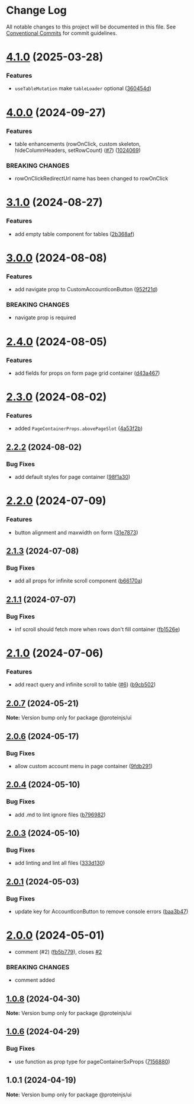 # Change Log

All notable changes to this project will be documented in this file.
See [Conventional Commits](https://conventionalcommits.org) for commit guidelines.

# [4.1.0](https://github.com/proteinjs/ui/compare/@proteinjs/ui@4.0.0...@proteinjs/ui@4.1.0) (2025-03-28)


### Features

* `useTableMutation` make `tableLoader` optional ([360454d](https://github.com/proteinjs/ui/commit/360454d5761be0ec4e4b9e29cc169ccb6b7efc63))





# [4.0.0](https://github.com/proteinjs/ui/compare/@proteinjs/ui@3.1.0...@proteinjs/ui@4.0.0) (2024-09-27)


### Features

* table enhancements (rowOnClick, custom skeleton, hideColumnHeaders, setRowCount) ([#7](https://github.com/proteinjs/ui/issues/7)) ([1024069](https://github.com/proteinjs/ui/commit/10240696bce41ba2c3105b882d2b7cbd5182f89d))


### BREAKING CHANGES

* rowOnClickRedirectUrl name has been changed to rowOnClick





# [3.1.0](https://github.com/proteinjs/ui/compare/@proteinjs/ui@3.0.1...@proteinjs/ui@3.1.0) (2024-08-27)


### Features

* add empty table component for tables ([2b368af](https://github.com/proteinjs/ui/commit/2b368afd017418b71b6e0dbbfbca71619a0f4a6e))





# [3.0.0](https://github.com/proteinjs/ui/compare/@proteinjs/ui@2.4.1...@proteinjs/ui@3.0.0) (2024-08-08)


### Features

* add navigate prop to CustomAccountIconButton ([952f21d](https://github.com/proteinjs/ui/commit/952f21d1bc8520e7bdde0a5b7d875150c0e064a8))


### BREAKING CHANGES

* navigate prop is required





# [2.4.0](https://github.com/proteinjs/ui/compare/@proteinjs/ui@2.3.0...@proteinjs/ui@2.4.0) (2024-08-05)


### Features

* add fields for props on form page grid container ([d43a467](https://github.com/proteinjs/ui/commit/d43a467b010b6cfde1d3e17eb2a76926fd95a16d))





# [2.3.0](https://github.com/proteinjs/ui/compare/@proteinjs/ui@2.2.2...@proteinjs/ui@2.3.0) (2024-08-02)


### Features

* added `PageContainerProps.abovePageSlot` ([4a53f2b](https://github.com/proteinjs/ui/commit/4a53f2b1e8d2bac8c04ca0aa9ecc89fb089fd906))





## [2.2.2](https://github.com/proteinjs/ui/compare/@proteinjs/ui@2.2.1...@proteinjs/ui@2.2.2) (2024-08-02)


### Bug Fixes

* add default styles for page container ([98f1a30](https://github.com/proteinjs/ui/commit/98f1a30434354387163ef76fd5dd9ff9d19ef37b))





# [2.2.0](https://github.com/proteinjs/ui/compare/@proteinjs/ui@2.1.3...@proteinjs/ui@2.2.0) (2024-07-09)


### Features

* button alignment and maxwidth on form ([31e7873](https://github.com/proteinjs/ui/commit/31e78738c267c90dc0bc14d7c6a0a91fd0d57364))





## [2.1.3](https://github.com/proteinjs/ui/compare/@proteinjs/ui@2.1.2...@proteinjs/ui@2.1.3) (2024-07-08)


### Bug Fixes

* add all props for infinite scroll component ([b66170a](https://github.com/proteinjs/ui/commit/b66170ac00f473bc09b547818d58a911931186fe))





## [2.1.1](https://github.com/proteinjs/ui/compare/@proteinjs/ui@2.1.0...@proteinjs/ui@2.1.1) (2024-07-07)


### Bug Fixes

* inf scroll should fetch more when rows don't fill container ([fb1526e](https://github.com/proteinjs/ui/commit/fb1526e36b83f0227285114d35d9e7109c896d9b))





# [2.1.0](https://github.com/proteinjs/ui/compare/@proteinjs/ui@2.0.8...@proteinjs/ui@2.1.0) (2024-07-06)


### Features

* add react query and infinite scroll to table ([#6](https://github.com/proteinjs/ui/issues/6)) ([b9cb502](https://github.com/proteinjs/ui/commit/b9cb5028c2544ca9e50dbee7af69da15a80b9c66))





## [2.0.7](https://github.com/proteinjs/ui/compare/@proteinjs/ui@2.0.6...@proteinjs/ui@2.0.7) (2024-05-21)

**Note:** Version bump only for package @proteinjs/ui





## [2.0.6](https://github.com/proteinjs/ui/compare/@proteinjs/ui@2.0.5...@proteinjs/ui@2.0.6) (2024-05-17)


### Bug Fixes

* allow custom account menu in page container ([9fdb291](https://github.com/proteinjs/ui/commit/9fdb291e8595d9ec8a05b395a413e4bc05ead59b))





## [2.0.4](https://github.com/proteinjs/ui/compare/@proteinjs/ui@2.0.3...@proteinjs/ui@2.0.4) (2024-05-10)


### Bug Fixes

* add .md to lint ignore files ([b796982](https://github.com/proteinjs/ui/commit/b7969823d8dbd34e13d22cbd5d3eecb77a2a140b))





## [2.0.3](https://github.com/proteinjs/ui/compare/@proteinjs/ui@2.0.2...@proteinjs/ui@2.0.3) (2024-05-10)


### Bug Fixes

* add linting and lint all files ([333d130](https://github.com/proteinjs/ui/commit/333d130ae81392a250f131fac041aee8d3303757))





## [2.0.1](https://github.com/proteinjs/ui/compare/@proteinjs/ui@2.0.0...@proteinjs/ui@2.0.1) (2024-05-03)

### Bug Fixes

- update key for AccountIconButton to remove console errors ([baa3b47](https://github.com/proteinjs/ui/commit/baa3b47f2fb7def11a8e9d371b4d7330ed862d03))

# [2.0.0](https://github.com/proteinjs/ui/compare/@proteinjs/ui@1.0.8...@proteinjs/ui@2.0.0) (2024-05-01)

- comment (#2) ([fb5b779](https://github.com/proteinjs/ui/commit/fb5b77988ba8fe38c222166b55036a547ec2b722)), closes [#2](https://github.com/proteinjs/ui/issues/2)

### BREAKING CHANGES

- comment added

## [1.0.8](https://github.com/proteinjs/ui/compare/@proteinjs/ui@1.0.7...@proteinjs/ui@1.0.8) (2024-04-30)

**Note:** Version bump only for package @proteinjs/ui

## [1.0.6](https://github.com/proteinjs/ui/compare/@proteinjs/ui@1.0.5...@proteinjs/ui@1.0.6) (2024-04-29)

### Bug Fixes

- use function as prop type for pageContainerSxProps ([7156880](https://github.com/proteinjs/ui/commit/71568808fb39db6c323b275273d9b8e5ba5cb1f5))

## 1.0.1 (2024-04-19)

**Note:** Version bump only for package @proteinjs/ui
